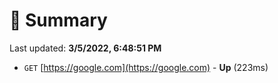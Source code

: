 # 📖 Summary
Last updated: **3/5/2022, 6:48:51 PM**

- `GET` [https://google.com](https://google.com) - **Up** (223ms)
